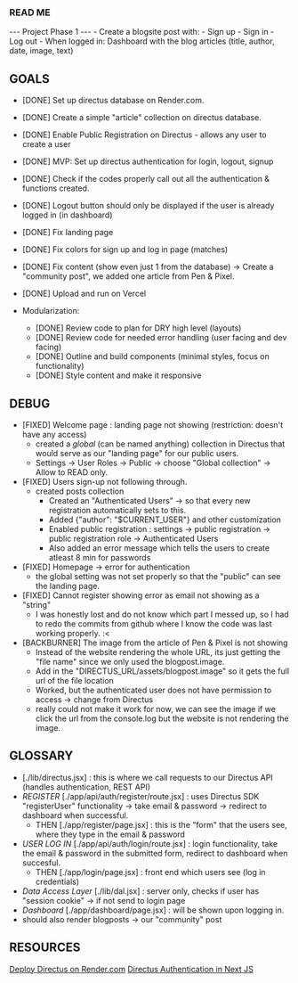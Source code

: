 ### READ ME

--- Project Phase 1 --- - Create a blogsite post with: - Sign up - Sign in - Log out - When logged in: Dashboard with the blog articles (title, author, date, image, text)

## GOALS
- [DONE] Set up directus database on Render.com.
- [DONE] Create a simple "article" collection on directus database.
- [DONE] Enable Public Registration on Directus - allows any user to create a user
- [DONE] MVP: Set up directus authentication for login, logout, signup
- [DONE] Check if the codes properly call out all the authentication & functions created.
- [DONE] Logout button should only be displayed if the user is already logged in (in dashboard)
- [DONE] Fix landing page
- [DONE] Fix colors for sign up and log in page (matches)
- [DONE] Fix content (show even just 1 from the database) -> Create a "community post", we added one article from Pen & Pixel.
- [DONE] Upload and run on Vercel

- Modularization:
  - [DONE] Review code to plan for DRY high level (layouts)
  - [DONE] Review code for needed error handling (user facing and dev facing)
  - [DONE] Outline and build components (minimal styles, focus on functionality)
  - [DONE] Style content and make it responsive

## DEBUG
- [FIXED] Welcome page : landing page not showing (restriction: doesn't have any access)
  - created a _global_ (can be named anything) collection in Directus that would serve as our "landing page" for our public users.
  - Settings -> User Roles -> Public -> choose "Global collection" -> Allow to READ only.
- [FIXED] Users sign-up not following through.
  - created posts collection
    - Created an "Authenticated Users" -> so that every new registration automatically sets to this.
    - Added {"author": "$CURRENT_USER"} and other customization
    - Enabled public registration : settings -> public registration -> public registration role -> Authenticated Users
    - Also added an error message which tells the users to create atleast 8 min for passwords
- [FIXED] Homepage -> error for authentication
  - the global setting was not set properly so that the "public" can see the landing page.
- [FIXED] Cannot register showing error as email not showing as a "string"
  - I was honestly lost and do not know which part I messed up, so I had to redo the commits from github where I know the code was last working properly. :<
- [BACKBURNER] The image from the article of Pen & Pixel is not showing
    - Instead of the website rendering the whole URL, its just getting the "file name" since we only used the blogpost.image.
    - Add in the "DIRECTUS_URL/assets/blogpost.image" so it gets the full url of the file location
    - Worked, but the authenticated user does not have permission to access -> change from Directus 
    - really could not make it work for now, we can see the image if we click the url from the console.log but the website is not rendering the image.


## GLOSSARY
- [./lib/directus.jsx] : this is where we call requests to our Directus API (handles authentication, REST API)
- *REGISTER* [./app/api/auth/register/route.jsx] : uses Directus SDK "registerUser" functionality -> take email & password -> redirect to dashboard when successful. 
  - THEN [./app/register/page.jsx] : this is the "form" that the users see, where they type in the email & password
- *USER LOG IN* [./app/api/auth/login/route.jsx] : login functionality, take the email & password in the submitted form, redirect to dashboard when succesful.
  - THEN [./app/login/page.jsx] : front end which users see (log in credentials)
- *Data Access Layer* [./lib/dal.jsx] : server only, checks if user has "session cookie" -> if not send to login page 
- *Dashboard* [./app/dashboard/page.jsx] : will be shown upon logging in.
 - should also render blogposts -> our "community" post

## RESOURCES
[Deploy Directus on Render.com](https://blog.jamin.sh/how-to-deploy-directus-to-rendercom)
[Directus Authentication in Next JS](https://directus.io/docs/tutorials/getting-started/using-authentication-in-next-js)
